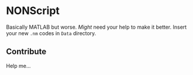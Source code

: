 # NONScript
Basically MATLAB but worse. *Might* need your help to make it better. Insert your new `.nm` codes in `Data` directory.


## Contribute

Help me... 